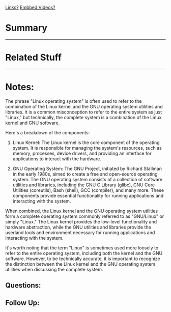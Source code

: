 [Links?](#)
[Embbed Videos?](#)
# Summary

----
# Related Stuff

----
# Notes:
The phrase "Linux operating system" is often used to refer to the combination of the Linux kernel and the GNU operating system utilities and libraries. It is a common misconception to refer to the entire system as just "Linux," but technically, the complete system is a combination of the Linux kernel and GNU software.

Here's a breakdown of the components:

1. Linux Kernel: The Linux kernel is the core component of the operating system. It is responsible for managing the system's resources, such as memory, processes, device drivers, and providing an interface for applications to interact with the hardware.

2. GNU Operating System: The GNU Project, initiated by Richard Stallman in the early 1980s, aimed to create a free and open-source operating system. The GNU operating system consists of a collection of software utilities and libraries, including the GNU C Library (glibc), GNU Core Utilities (coreutils), Bash (shell), GCC (compiler), and many more. These components provide essential functionality for running applications and interacting with the system.

When combined, the Linux kernel and the GNU operating system utilities form a complete operating system commonly referred to as "GNU/Linux" or simply "Linux." The Linux kernel provides the low-level functionality and hardware abstraction, while the GNU utilities and libraries provide the userland tools and environment necessary for running applications and interacting with the system.

It's worth noting that the term "Linux" is sometimes used more loosely to refer to the entire operating system, including both the kernel and the GNU software. However, to be technically accurate, it is important to recognize the distinction between the Linux kernel and the GNU operating system utilities when discussing the complete system.

## Questions:

## Follow Up:
